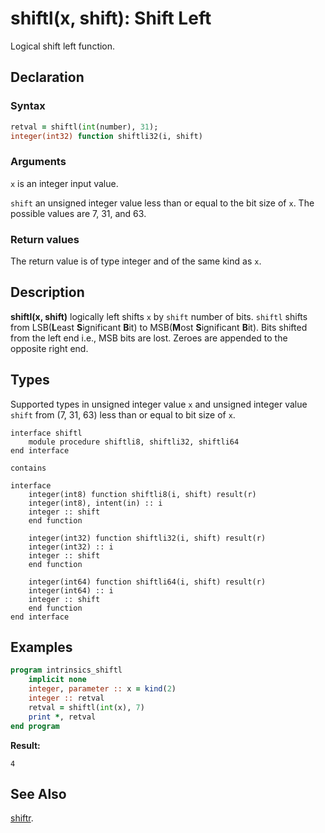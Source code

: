 # shiftl(x, shift): Shift Left

Logical shift left function.

## Declaration

### Syntax

```fortran
retval = shiftl(int(number), 31);
integer(int32) function shiftli32(i, shift)
```

### Arguments

`x` is an integer input value.

`shift` an unsigned integer value less than or equal to the bit size of `x`. The
possible values are 7, 31, and 63.

### Return values

The return value is of type integer and of the same kind as `x`.

## Description

**shiftl(x, shift)** logically left shifts `x` by `shift` number of bits. `shiftl`
shifts from LSB(**L**east **S**ignificant **B**it) to MSB(**M**ost **S**ignificant **B**it). Bits
shifted from the left end i.e., MSB bits are lost. Zeroes are appended to the
opposite right end.

## Types

Supported types in unsigned integer value `x` and unsigned integer value `shift`
from (7, 31, 63) less than or equal to bit size of `x`.

```
interface shiftl
    module procedure shiftli8, shiftli32, shiftli64
end interface

contains

interface
    integer(int8) function shiftli8(i, shift) result(r)
	integer(int8), intent(in) :: i
	integer :: shift
	end function

	integer(int32) function shiftli32(i, shift) result(r)
	integer(int32) :: i
	integer :: shift
	end function

	integer(int64) function shiftli64(i, shift) result(r)
	integer(int64) :: i
	integer :: shift
	end function
end interface
```

## Examples

```fortran
program intrinsics_shiftl
    implicit none
    integer, parameter :: x = kind(2)
    integer :: retval
    retval = shiftl(int(x), 7)
    print *, retval
end program
```

**Result:**

```
4
```

## See Also

[shiftr](shiftr.md).

